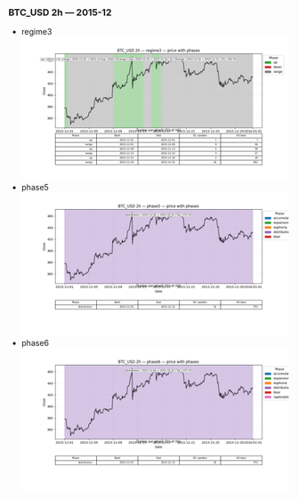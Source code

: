 ### BTC_USD 2h — 2015-12

- regime3
![BTC_USD_2h_regime3_2015-12_phase_price.png](outputs/fourier/phase_monthly/BTC_USD/2h/2015/2015-12/BTC_USD_2h_regime3_2015-12_phase_price.png)
- phase5
![BTC_USD_2h_phase5_2015-12_phase_price.png](outputs/fourier/phase_monthly/BTC_USD/2h/2015/2015-12/BTC_USD_2h_phase5_2015-12_phase_price.png)
- phase6
![BTC_USD_2h_phase6_2015-12_phase_price.png](outputs/fourier/phase_monthly/BTC_USD/2h/2015/2015-12/BTC_USD_2h_phase6_2015-12_phase_price.png)